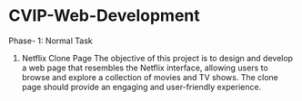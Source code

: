 # CVIP-Web-Development
Phase- 1: Normal Task
1. Netflix Clone Page
  The objective of this project is to design and develop a web page that resembles the Netflix
  interface, allowing users to browse and explore a collection of movies and TV shows. The clone
  page should provide an engaging and user-friendly experience.
